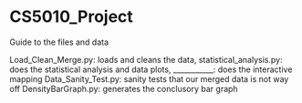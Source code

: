 # CS5010_Project
Guide to the files and data 


Load_Clean_Merge.py: loads and cleans the data, 
statistical_analysis.py: does the statistical analysis and data plots, 
___________: does the interactive mapping
Data_Sanity_Test.py: sanity tests that our merged data is not way off
DensityBarGraph.py: generates the conclusory bar graph



